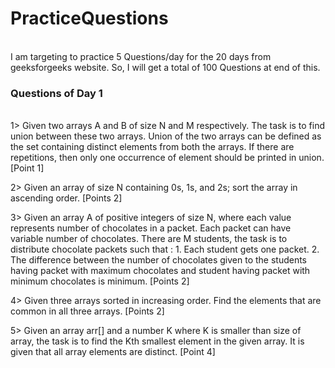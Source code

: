 # PracticeQuestions
<br>
I am targeting to practice 5 Questions/day for the 20 days from geeksforgeeks website.
So, I will get a total of 100 Questions at end of this.

### Questions of Day 1
<br>
1> Given two arrays A and B of size N and M respectively. The task is to find union between these two arrays. Union of the two arrays can be defined as the set containing distinct    elements from both the arrays. If there are repetitions, then only one occurrence of element should be printed in union. [Point 1]
   
2> Given an array of size N containing 0s, 1s, and 2s; sort the array in ascending order. [Points 2]

3> Given an array A of positive integers of size N, where each value represents number of chocolates in a packet. Each packet can have variable number of chocolates. There are M      students, the task is to distribute chocolate packets such that : 1. Each student gets one packet. 2. The difference between the number of chocolates given to the students having packet with maximum chocolates and student having packet with minimum chocolates is minimum.        [Points 2]
   
4> Given three arrays sorted in increasing order. Find the elements that are common in all three arrays. [Points 2]

5> Given an array arr[] and a number K where K is smaller than size of array, the task is to find the Kth smallest element in the given array. It is given that all array elements    are distinct. [Point 4]

